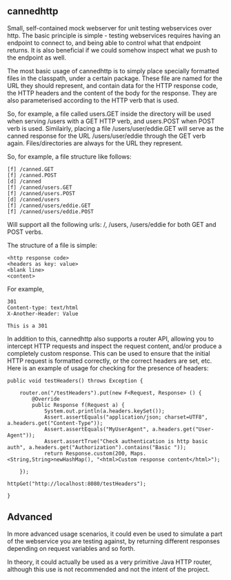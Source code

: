 cannedhttp
----------

Small, self-contained mock webserver for unit testing webservices over http.
The basic principle is simple - testing webservices requires having an endpoint to connect to, and being able to control what that endpoint returns. It is also beneficial if we could somehow inspect what we push to the endpoint as well.

The most basic usage of cannedhttp is to simply place specially formatted files in the classpath, under a certain package. These file are named for the URL they should represent, and contain data for the HTTP response code, the HTTP headers and the content of the body for the response. They are also parameterised according to the HTTP verb that is used.

So, for example, a file called users.GET inside the directory will be used when serving /users with a GET HTTP verb, and users.POST when POST verb is used. Similairly, placing a file /users/user/eddie.GET will serve as the canned response for the URL /users/user/eddie through the GET verb again. Files/directories are always for the URL they represent.

So, for example, a file structure like follows:

    [f] /canned.GET
    [f] /canned.POST
    [d] /canned
    [f] /canned/users.GET
    [f] /canned/users.POST
    [d] /canned/users
    [f] /canned/users/eddie.GET
    [f] /canned/users/eddie.POST

Will support all the following urls: /, /users, /users/eddie for both GET and POST verbs.

The structure of a file is simple:

    <http response code>
    <headers as key: value>
    <blank line>
    <content>

For example,

    301
    Content-type: text/html
    X-Another-Header: Value

    This is a 301

In addition to this, cannedhttp also supports a router API, allowing you to intercept HTTP requests and inspect the request content, and/or produce a completely custom response. This can be used to ensure that the initial HTTP request is formatted correctly, or the correct headers are set, etc. Here is an example of usage for checking for the presence of headers:



    public void testHeaders() throws Exception {
        
        router.on("/testHeaders").put(new F<Request, Response> () {
            @Override
            public Response f(Request a) {
                System.out.println(a.headers.keySet());
                Assert.assertEquals("application/json; charset=UTF8", a.headers.get("Content-Type"));
                Assert.assertEquals("MyUserAgent", a.headers.get("User-Agent"));
                Assert.assertTrue("Check authentication is http basic auth", a.headers.get("Authorization").contains("Basic "));
                return Response.custom(200, Maps.<String,String>newHashMap(), "<html>Custom response content</html>");
            
        });

	httpGet("http://localhost:8080/testHeaders");

    }


Advanced
--------

In more advanced usage scenarios, it could even be used to simulate a part of the webservice you are testing against, by returning different responses depending on request variables and so forth. 

In theory, it could actually be used as a very primitive Java HTTP router, although this use is not recommended and not the intent of the project.
